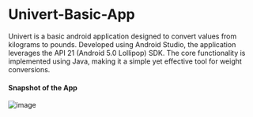 # Univert-Basic-App
Univert is a basic android application designed to convert values from kilograms to pounds. Developed using Android Studio, the application leverages the API 21 (Android 5.0 Lollipop) SDK. The core functionality is implemented using Java, making it a simple yet effective tool for weight conversions.

<h4>Snapshot of the App</h4>

![image](https://github.com/khushi-242k02/Univert-Basic-App/assets/171707244/cccfc02c-658d-4d2e-a633-612aee64f11e)
